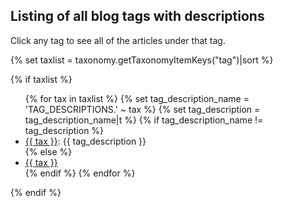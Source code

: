 <h2>Listing of all blog tags with descriptions</h2>

<p>Click any tag to see all of the articles under that tag.</p>

{% set taxlist = taxonomy.getTaxonomyItemKeys("tag")|sort %}

{% if taxlist %}
<ul>
{% for tax in taxlist %}
    {% set tag_description_name = 'TAG_DESCRIPTIONS.' ~ tax %}
    {% set tag_description = tag_description_name|t %}
    {% if tag_description_name != tag_description %}
    <li><a href="/blog/tags/{{ tax }}">{{ tax }}</a>: {{ tag_description }}</li>
    {% else %}
    <li><a href="/blog/tags/{{ tax }}">{{ tax }}</a></li>
    {% endif %}
{% endfor %}
</ul>
{% endif %}
